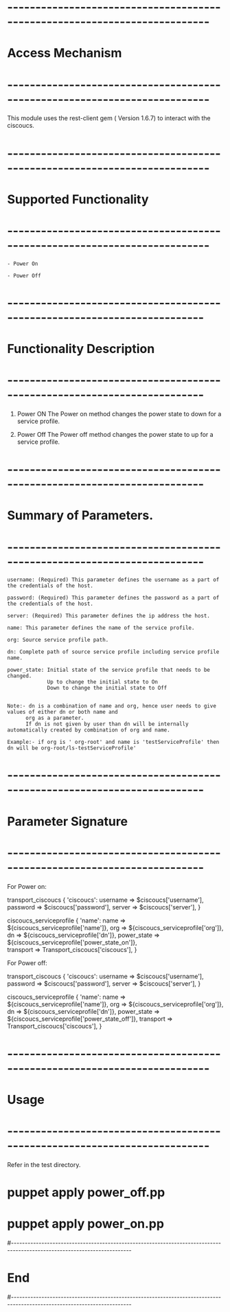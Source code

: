 # --------------------------------------------------------------------------
# Access Mechanism 
# --------------------------------------------------------------------------

This module uses the rest-client gem ( Version 1.6.7) to interact with the ciscoucs.

# --------------------------------------------------------------------------
#  Supported Functionality
# --------------------------------------------------------------------------

    - Power On
        
	- Power Off

# -------------------------------------------------------------------------
# Functionality Description
# -------------------------------------------------------------------------

  1. Power ON
     The Power on method changes the power state to down for a service profile.  
   
  2. Power Off
     The Power off method changes the power state to up for a service profile.

# -------------------------------------------------------------------------
# Summary of Parameters.
# -------------------------------------------------------------------------
    
    username: (Required) This parameter defines the username as a part of the credentials of the host.            
    
	password: (Required) This parameter defines the password as a part of the credentials of the host.  
	
	server: (Required) This parameter defines the ip address the host.   
	
    name: This parameter defines the name of the service profile.
    
    org: Source service profile path.
    
    dn: Complete path of source service profile including service profile name.
    
	power_state: Initial state of the service profile that needs to be changed.
	             Up to change the initial state to On
	             Down to change the initial state to Off
	             
	             
	Note:- dn is a combination of name and org, hence user needs to give values of either dn or both name and 
          org as a parameter. 
          If dn is not given by user than dn will be internally automatically created by combination of org and name.
   
    Example:- if org is ' org-root' and name is 'testServiceProfile' then dn will be org-root/ls-testServiceProfile'
   

            
# -------------------------------------------------------------------------
# Parameter Signature 
# -------------------------------------------------------------------------

For Power on:

transport_ciscoucs { 'ciscoucs':
  username => $ciscoucs['username'],
  password => $ciscoucs['password'],
  server   => $ciscoucs['server'],
}


ciscoucs_serviceprofile { 'name':
   name  => ${ciscoucs_serviceprofile['name']}, 
   org   => ${ciscoucs_serviceprofile['org']}, 
   dn    => ${ciscoucs_serviceprofile['dn']}, 
   power_state   => ${ciscoucs_serviceprofile['power_state_on']},  
   transport   => Transport_ciscoucs['ciscoucs'],
}



For Power off:

transport_ciscoucs { 'ciscoucs':
  username => $ciscoucs['username'],
  password => $ciscoucs['password'],
  server   => $ciscoucs['server'],
}


ciscoucs_serviceprofile { 'name':
  name   => ${ciscoucs_serviceprofile['name']},
  org    => ${ciscoucs_serviceprofile['org']},
  dn     => ${ciscoucs_serviceprofile['dn']},
  power_state   => ${ciscoucs_serviceprofile['power_state_off']},
  transport   => Transport_ciscoucs['ciscoucs'],
}


# --------------------------------------------------------------------------
# Usage
# --------------------------------------------------------------------------
   
   Refer in the test directory.
   
   # puppet apply power_off.pp
   # puppet apply power_on.pp

#-------------------------------------------------------------------------------------------------------------------------
# End
#-------------------------------------------------------------------------------------------------------------------------   

